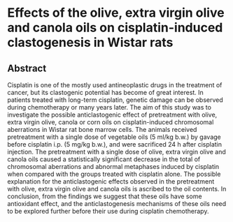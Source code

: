 # Effects of the olive, extra virgin olive and canola oils on cisplatin-induced clastogenesis in Wistar rats

## Abstract

Cisplatin is one of the mostly used antineoplastic drugs in the treatment of cancer, but its clastogenic potential has become of great interest. In patients treated with long-term cisplatin, genetic damage can be observed during chemotherapy or many years later. The aim of this study was to investigate the possible anticlastogenic effect of pretreatment with olive, extra virgin olive, canola or corn oils on cisplatin-induced chromosomal aberrations in Wistar rat bone marrow cells. The animals received pretreatment with a single dose of vegetable oils (5 ml/kg b.w.) by gavage before cisplatin i.p. (5 mg/kg b.w.), and were sacrificed 24 h after cisplatin injection. The pretreatment with a single dose of olive, extra virgin olive and canola oils caused a statistically significant decrease in the total of chromosomal aberrations and abnormal metaphases induced by cisplatin when compared with the groups treated with cisplatin alone. The possible explanation for the anticlastogenic effects observed in the pretreatment with olive, extra virgin olive and canola oils is ascribed to the oil contents. In conclusion, from the findings we suggest that these oils have some antioxidant effect, and the anticlastogenesis mechanisms of these oils need to be explored further before their use during cisplatin chemotherapy.